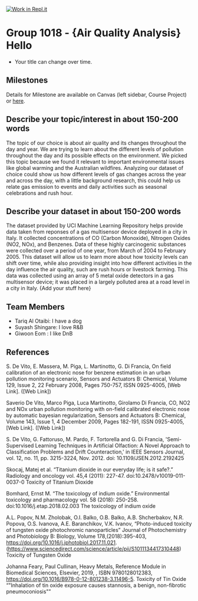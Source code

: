 [![Work in Repl.it](https://classroom.github.com/assets/work-in-replit-14baed9a392b3a25080506f3b7b6d57f295ec2978f6f33ec97e36a161684cbe9.svg)](https://classroom.github.com/online_ide?assignment_repo_id=358596&assignment_repo_type=GroupAssignmentRepo)
# Group 1018 - {Air Quality Analysis} Hello

- Your title can change over time.

## Milestones

Details for Milestone are available on Canvas (left sidebar, Course Project) or [here](https://firas.moosvi.com/courses/data301/project/milestone01.html).

## Describe your topic/interest in about 150-200 words
The topic of our choice is about air quality and its changes throughout the day and year. We are trying to learn about the different levels of pollution throughout the day and its possible effects on the environment. We picked this topic because we found it relevant to important environmental issues like global warming and the Australian wildfires. Analyzing our dataset of choice could show us how different levels of gas changes across the year and across the day, with a little background research, this could help us relate gas emission to events and daily activities such as seasonal celebrations and rush hour.

## Describe your dataset in about 150-200 words
The dataset provided by UCI Machine Learning Repository helps provide data taken from reponses of a gas multisensor device deployed in a city in Italy. It collected concentrations of CO (Carbon Monoxide), Nitrogen Oxides (NO2, NOx), and Benzenes. Data of these highly carcinogenic substances were collected over a period of one year, from March of 2004 to February 2005. This dataset will allow us to learn more about how toxicity levels can shift over time, while also providing insight into how different activities in the day influence the air quality, such are rush hours or livestock farming. This data was collected using an array of 5 metal oxide detectors in a gas multisensor device; it was placed in a largely polluted area at a road level in a city in Italy. 
{Add your stuff here}

## Team Members

- Tariq Al Otaibi: I have a dog
- Suyash Shingare: I love R&B
- Giwoon Eom : I like DnB

## References
S. De Vito, E. Massera, M. Piga, L. Martinotto, G. Di Francia, On field calibration of an electronic nose for benzene estimation in an urban pollution monitoring scenario, Sensors and Actuators B: Chemical, Volume 129, Issue 2, 22 February 2008, Pages 750-757, ISSN 0925-4005, [Web Link].
([Web Link])

Saverio De Vito, Marco Piga, Luca Martinotto, Girolamo Di Francia, CO, NO2 and NOx urban pollution monitoring with on-field calibrated electronic nose by automatic bayesian regularization, Sensors and Actuators B: Chemical, Volume 143, Issue 1, 4 December 2009, Pages 182-191, ISSN 0925-4005, [Web Link].
([Web Link])

S. De Vito, G. Fattoruso, M. Pardo, F. Tortorella and G. Di Francia, 'Semi-Supervised Learning Techniques in Artificial Olfaction: A Novel Approach to Classification Problems and Drift Counteraction,' in IEEE Sensors Journal, vol. 12, no. 11, pp. 3215-3224, Nov. 2012.
doi: 10.1109/JSEN.2012.2192425

Skocaj, Matej et al. “Titanium dioxide in our everyday life; is it safe?.” Radiology and oncology vol. 45,4 (2011): 227-47. doi:10.2478/v10019-011-0037-0
Toxicity of Titanium Dioxide 

Bomhard, Ernst M. “The toxicology of indium oxide.” Environmental toxicology and pharmacology vol. 58 (2018): 250-258. doi:10.1016/j.etap.2018.02.003
The toxicology of indium oxide

A.L. Popov, N.M. Zholobak, O.I. Balko, O.B. Balko, A.B. Shcherbakov, N.R. Popova, O.S. Ivanova, A.E. Baranchikov, V.K. Ivanov, “Photo-induced toxicity of tungsten oxide photochromic nanoparticles” Journal of Photochemistry and Photobiology B: Biology, Volume 178,(2018):395-403, https://doi.org/10.1016/j.jphotobiol.2017.11.021.
(https://www.sciencedirect.com/science/article/pii/S1011134417310448)
Toxicity of Tungsten Oxide

Johanna Feary, Paul Cullinan, Heavy Metals, Reference Module in Biomedical Sciences, Elsevier, 2019, , ISBN 9780128012383, https://doi.org/10.1016/B978-0-12-801238-3.11496-5.
Toxicity of Tin Oxide
“"Inhalation of tin oxide exposure causes stannosis, a benign, non-fibrotic pneumoconiosis"”
